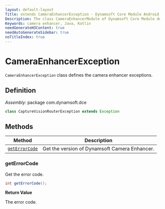 ```yaml
---
layout: default-layout
Title: extends CameraEnhancerException - Dynamsoft Core Module Android Edition API Reference
Description: The class CameraEnhancerModule of Dynamsoft Core Module defines the camera enhancer exception.
Keywords: camera enhancer, Java, Kotlin
needGenerateH3Content: true
needAutoGenerateSidebar: true
noTitleIndex: true
---
```


# CameraEnhancerException

`CameraEnhancerException` class defines the camera enhancer exceptions.

## Definition

*Assembly:* package com.dynamsoft.dce

```java
class CaptureVisionRouterException extends Exception
```

## Methods

| Method | Description |
|------- |-------------|
| [`getErrorCode`](#geterrorcode) | Get the version of Dynamsoft Camera Enhancer. |

### getErrorCode

Get the error code.

```java
int getErrorCode();
```

**Return Value**

The error code.
